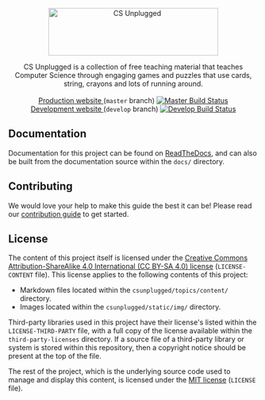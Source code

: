 <p align="center">
  <a href="https://www.csunplugged.org/">
    <img src="https://cloud.githubusercontent.com/assets/8001048/25562071/9c90501a-2dcf-11e7-959a-bf15dfee8362.png" alt="CS Unplugged" width=342 height=96>
  </a>

  <p align="center">
    CS Unplugged is a collection of free teaching material that teaches Computer Science through engaging games and puzzles that use cards, string, crayons and lots of running around.
    <br>
    <br>
    <a href="https://www.csunplugged.org/">
      Production website
    </a>
    (<code>master</code> branch)
    <a href="https://travis-ci.org/uccser/cs-unplugged">
      <img src="https://travis-ci.org/uccser/cs-unplugged.svg?branch=master" alt="Master Build Status" />
    </a>
    <br>
    <a href="https://cs-unplugged-dev.appspot.com/">
      Development website
    </a>
    (<code>develop</code> branch)
    <a href="https://travis-ci.org/uccser/cs-unplugged">
      <img src="https://travis-ci.org/uccser/cs-unplugged.svg?branch=develop" alt="Develop Build Status" />
    </a>
  </p>
</p>

## Documentation

Documentation for this project can be found on
[ReadTheDocs](http://cs-unplugged.readthedocs.io/en/latest/),
and can also
be built from the documentation source within the `docs/` directory.

## Contributing

We would love your help to make this guide the best it can be!
Please read our
[contribution guide](http://cs-unplugged.readthedocs.io/en/latest/getting_started/contributing_guide.html)
to get started.

## License

The content of this project itself is licensed under the
[Creative Commons Attribution-ShareAlike 4.0 International (CC BY-SA 4.0) license](https://creativecommons.org/licenses/by-sa/4.0/)
(`LICENSE-CONTENT` file).
This license applies to the following contents of this project:

- Markdown files located within the `csunplugged/topics/content/` directory.
- Images located within the `csunplugged/static/img/` directory.

Third-party libraries used in this project have their license's
listed within the `LICENSE-THIRD-PARTY` file, with a full copy of the license
available within the `third-party-licenses` directory.
If a source file of a third-party library or system is stored within this
repository, then a copyright notice should be present at the top of the file.

The rest of the project, which is the underlying source code used to manage
and display this content, is licensed under the
[MIT license](https://opensource.org/licenses/MIT) (`LICENSE` file).
